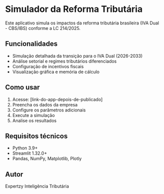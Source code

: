 # Simulador da Reforma Tributária

Este aplicativo simula os impactos da reforma tributária brasileira (IVA Dual - CBS/IBS) conforme a LC 214/2025.

## Funcionalidades

- Simulação detalhada da transição para o IVA Dual (2026-2033)
- Análise setorial e regimes tributários diferenciados
- Configuração de incentivos fiscais
- Visualização gráfica e memória de cálculo

## Como usar

1. Acesse: [link-do-app-depois-de-publicado]
2. Preencha os dados da empresa
3. Configure os parâmetros adicionais
4. Execute a simulação
5. Analise os resultados

## Requisitos técnicos

- Python 3.9+
- Streamlit 1.32.0+
- Pandas, NumPy, Matplotlib, Plotly

## Autor

Expertzy Inteligência Tributária
